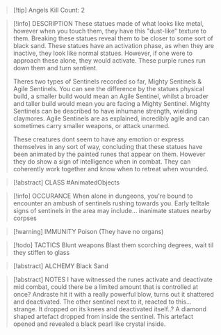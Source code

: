 > [!tip] Angels Kill Count: 2

> [!info] DESCRIPTION
> These statues made of what looks like metal, however when you touch them, they have this "dust-like" texture to them. Breaking these statues reveal them to be closer to some sort of black sand. These statues have an activation phase, as when they are inactive, they look like normal statues. However, if one were to approach these alone, they would activate. These purple runes run down them and turn sentient. 
> 
> Theres two types of Sentinels recorded so far, Mighty Sentinels & Agile Sentinels. You can see the difference by the statues physical build, a smaller build would mean an Agile Sentinel, whilst a broader and taller build would mean you are facing a Mighty Sentinel. Mighty Sentinels can be described to have inhumane strength, wielding claymores. Agile Sentinels are as explained, incredibly agile and can sometimes carry smaller weapons, or attack unarmed.
> 
> These creatures dont seem to have any emotion or express themselves in any sort of way, concluding that these statues have been animated by the painted runes that appear on them. However they do show a sign of intelligence when in combat. They can coherently work together and know when to retreat when wounded.
> 

> [!abstract] CLASS
> #AnimatedObjects

> [!info] OCCURANCE
> When alone in dungeons, you're bound to encounter an ambush of sentinels rushing towards you. Early telltale signs of sentinels in the area may include... inanimate statues nearby corpses

> [!warning] IMMUNITY
> Poison (They have no organs)

>[!todo] TACTICS
>Blunt weapons
>Blast them scorching degrees, wait til they stiffen to glass

> [!abstract] ALCHEMY
>  Black Sand
> 

> [!abstract] NOTES
>  I have witnessed the runes activate and deactivate mid combat, could there be a limited amount that is controlled at once?
> Andraste hit it with a really powerful blow, turns out it shattered and deactivated. The other sentinel next to it, reacted to this... strange. It dropped on its knees and deactivated itself..?
> A diamond shaped artefact dropped from inside the sentinel. This artefact opened and revealed a black pearl like crystal inside.



